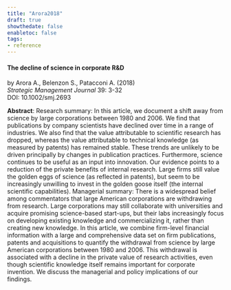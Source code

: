 ```yaml
---
title: "Arora2018"
draft: true
showthedate: false
enabletoc: false
tags:
- reference
---
```


#### **The decline of science in corporate R&D**     
by Arora A., Belenzon S., Patacconi A. (2018)         
*Strategic Management Journal* 39: 3-32       
DOI: 10.1002/smj.2693     

**Abstract**:  Research summary: In this article, we document a shift away from science by large corporations between 1980 and 2006. We find that publications by company scientists have declined over time in a range of industries. We also find that the value attributable to scientific research has dropped, whereas the value attributable to technical knowledge (as measured by patents) has remained stable. These trends are unlikely to be driven principally by changes in publication practices. Furthermore, science continues to be useful as an input into innovation. Our evidence points to a reduction of the private benefits of internal research. Large firms still value the golden eggs of science (as reflected in patents), but seem to be increasingly unwilling to invest in the golden goose itself (the internal scientific capabilities). Managerial summary: There is a widespread belief among commentators that large American corporations are withdrawing from research. Large corporations may still collaborate with universities and acquire promising science-based start-ups, but their labs increasingly focus on developing existing knowledge and commercializing it, rather than creating new knowledge. In this article, we combine firm-level financial information with a large and comprehensive data set on firm publications, patents and acquisitions to quantify the withdrawal from science by large American corporations between 1980 and 2006. This withdrawal is associated with a decline in the private value of research activities, even though scientific knowledge itself remains important for corporate invention. We discuss the managerial and policy implications of our findings.

